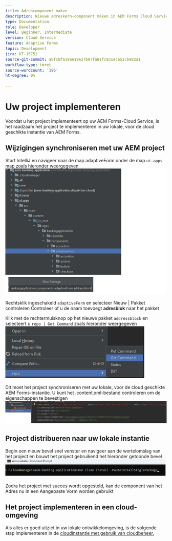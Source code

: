 ```yaml
---
title: Adrescomponent maken
description: Nieuwe adreskern-component maken in AEM Forms Cloud Service
type: Documentation
role: Developer
level: Beginner, Intermediate
version: Cloud Service
feature: Adaptive Forms
topic: Development
jira: KT-15752
source-git-commit: a8fc8fa19ae19e27b07fa81fc931eca51cb982a1
workflow-type: tm+mt
source-wordcount: '196'
ht-degree: 0%

---
```


# Uw project implementeren

Voordat u het project implementeert op uw AEM Forms-Cloud Service, is het raadzaam het project te implementeren in uw lokale, voor de cloud geschikte instantie van AEM Forms.

## Wijzigingen synchroniseren met uw AEM project

Start IntelliJ en navigeer naar de map adaptiveForm onder de map ``ui.apps`` map zoals hieronder weergegeven
![intellij](assets/intellij.png)

Rechtsklik ingeschakeld ``adaptiveForm`` en selecteer Nieuw | Pakket controleren Controleer of u de naam toevoegt **adresblok** naar het pakket

Klik met de rechtermuisknop op het nieuwe pakket ``addressblock`` en selecteert u ``repo | Get Command`` zoals hieronder weergegeven
![repo-sync](assets/sync-repo.png)

Dit moet het project synchroniseren met uw lokale, voor de cloud geschikte AEM Forms-instantie. U kunt het .content.xml-bestand controleren om de eigenschappen te bevestigen
![after-sync](assets/after-sync.png)

## Project distribueren naar uw lokale instantie

Begin een nieuw bevel snel venster en navigeer aan de wortelomslag van het project en bouwt het project gebruikend het hieronder getoonde bevel
![inzetten](assets/build-project.png)

Zodra het project met succes wordt opgesteld, kan de component van het Adres nu in een Aangepaste Vorm worden gebruikt

## Het project implementeren in een cloud-omgeving

Als alles er goed uitziet in uw lokale ontwikkelomgeving, is de volgende stap implementeren in de [cloudinstantie met gebruik van cloudbeheer.](https://experienceleague.adobe.com/en/docs/experience-manager-learn/cloud-service/forms/developing-for-cloud-service/push-project-to-cloud-manager-git)



